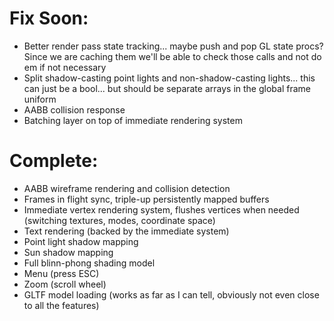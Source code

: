 # Fix Soon:
- Better render pass state tracking... maybe push and pop GL state procs? Since we are caching them we'll be able to check those calls and not do em if not necessary
- Split shadow-casting point lights and non-shadow-casting lights... this can just be a bool... but should be separate arrays in the global frame uniform
- AABB collision response
- Batching layer on top of immediate rendering system


# Complete:
- AABB wireframe rendering and collision detection
- Frames in flight sync, triple-up persistently mapped buffers
- Immediate vertex rendering system, flushes vertices when needed (switching textures, modes, coordinate space)
- Text rendering (backed by the immediate system)
- Point light shadow mapping
- Sun shadow mapping
- Full blinn-phong shading model
- Menu (press ESC)
- Zoom (scroll wheel)
- GLTF model loading (works as far as I can tell, obviously not even close to all the features)
